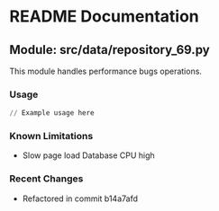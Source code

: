 # README Documentation

## Module: src/data/repository_69.py

This module handles performance bugs operations.

### Usage

```python
// Example usage here
```

### Known Limitations

- Slow page load Database CPU high

### Recent Changes

- Refactored in commit b14a7afd
